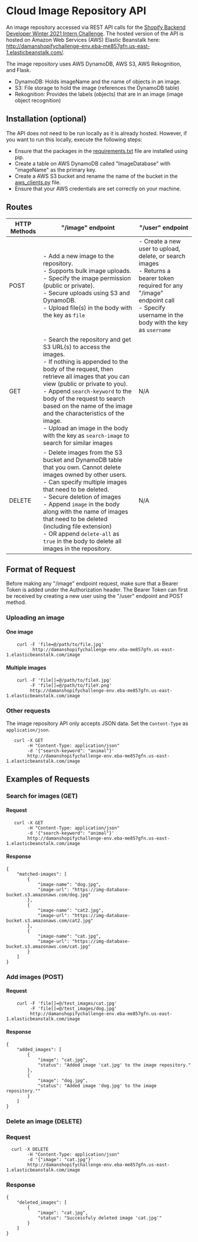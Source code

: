 # Cloud Image Repository API
An image repository accessed via REST API calls for the [Shopify Backend Developer Winter 2021 Intern Challenge](https://docs.google.com/document/d/1ZKRywXQLZWOqVOHC4JkF3LqdpO3Llpfk_CkZPR8bjak/edit). The hosted version of the API is hosted on Amazon Web Services (AWS) Elastic Beanstalk here: http://damanshopifychallenge-env.eba-me857gfn.us-east-1.elasticbeanstalk.com/.

The image repository uses AWS DynamoDB, AWS S3, AWS Rekognition, and Flask.
- DynamoDB: Holds imageName and the name of objects in an image.
- S3: File storage to hold the image (references the DynamoDB table)
- Rekognition: Provides the labels (objects) that are in an image (image object recognition)

## Installation (optional)
The API does not need to be run locally as it is already hosted. However, if you want to run this locally, execute the following steps:
- Ensure that the packages in the [requirements.txt](api/requirements.txt) file are installed using pip.
- Create a table on AWS DynamoDB called "ImageDatabase" with "imageName" as the primary key.
- Create a AWS S3 bucket and rename the name of the bucket in the [aws_clients.py](api/aws_clients.py) file.
- Ensure that your AWS credentials are set correctly on your machine.

## Routes
| HTTP Methods | "/image" endpoint                                                                                                                                                                                                                                                                                                                                                                                                                          | "/user" endpoint                                                                                                                                                                              |
|--------------|--------------------------------------------------------------------------------------------------------------------------------------------------------------------------------------------------------------------------------------------------------------------------------------------------------------------------------------------------------------------------------------------------------------------------------------------|-----------------------------------------------------------------------------------------------------------------------------------------------------------------------------------------------|
| POST         | - Add a new image to the repository. <br>- Supports bulk image uploads.<br>- Specify the image permission (public or private).<br>- Secure uploads using S3 and DynamoDB.<br>- Upload file(s) in the body with the key as ```file```                                                                                                                                                                                                       | - Create a new user to upload, delete, or search images <br>- Returns a bearer token required for any "/image" endpoint call<br>- Specify username in the body with the key as ```username``` |
| GET          | - Search the repository and get S3 URL(s) to access the images.<br>- If nothing is appended to the body of the request, then retrieve all images that you can view (public or private to you).<br>- Append ```search-keyword``` to the body of the request to search based on the name of the image and the characteristics of the image.<br>- Upload an image in the body with the key as ```search-image``` to search for similar images | N/A                                                                                                                                                                                           |
| DELETE       | - Delete images from the S3 bucket and DynamoDB table that you own. Cannot delete images owned by other users.<br>- Can specify multiple images that need to be deleted.<br>- Secure deletion of images<br>- Append ```image``` in the body along with the name of images that need to be deleted (including file extension)<br>- OR append ```delete-all``` as ```true``` in the body to delete all images in the repository.             | N/A                                                                                                                                                                                           |
## Format of Request
Before making any "/image" endpoint request, make sure that a Bearer Token is added under the Authorization header. The Bearer Token can first be received by creating a new user using the "/user" endpoint and POST method.

### Uploading an image
#### One image
```
    curl -F 'file=@/path/to/file.jpg' 
          http://damanshopifychallenge-env.eba-me857gfn.us-east-1.elasticbeanstalk.com/image
```

#### Multiple images
```
    curl -F 'file[]=@/path/to/fileX.jpg' 
         -F 'file[]=@/path/to/fileY.png' 
         http://damanshopifychallenge-env.eba-me857gfn.us-east-1.elasticbeanstalk.com/image
```

### Other requests
The image repository API only accepts JSON data. Set the ```Content-Type``` as ```application/json```.

``` 
   curl -X GET 
        -H "Content-Type: application/json" 
        -d '{"search-keyword": "animal"}'  
        http://damanshopifychallenge-env.eba-me857gfn.us-east-1.elasticbeanstalk.com/image
```

## Examples of Requests
### Search for images (GET)
#### Request

``` 
   curl -X GET 
        -H "Content-Type: application/json" 
        -d '{"search-keyword": "animal"}'  
        http://damanshopifychallenge-env.eba-me857gfn.us-east-1.elasticbeanstalk.com/image
```
#### Response
```
{
    "matched-images": [
        {
            "image-name": "dog.jpg",
            "image-url": "https://img-database-bucket.s3.amazonaws.com/dog.jpg"
        },
        {
            "image-name": "cat2.jpg",
            "image-url": "https://img-database-bucket.s3.amazonaws.com/cat2.jpg"
        },
        {
            "image-name": "cat.jpg",
            "image-url": "https://img-database-bucket.s3.amazonaws.com/cat.jpg"
        }
    ]
}
```

### Add images (POST)
#### Request
```
    curl -F 'file[]=@/test_images/cat.jpg' 
         -F 'file[]=@/test_images/dog.jpg' 
         http://damanshopifychallenge-env.eba-me857gfn.us-east-1.elasticbeanstalk.com/image
```

#### Response
```
{
    "added_images": [
        {
            "image": "cat.jpg",
            "status": "Added image 'cat.jpg' to the image repository."
        },
        {
            "image": "dog.jpg",
            "status": "Added image 'dog.jpg' to the image repository.""
        }
    ]
}
```

### Delete an image (DELETE)
### Request
```
  curl -X DELETE 
        -H "Content-Type: application/json" 
        -d '{"image": "cat.jpg"}'  
        http://damanshopifychallenge-env.eba-me857gfn.us-east-1.elasticbeanstalk.com/image
```

### Response
```
{
    "deleted_images": [
        {
            "image": "cat.jpg",
            "status": "Successfuly deleted image 'cat.jpg'"
        }
    ]
}
```
